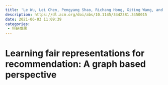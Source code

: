```yaml
---
title: 'Le Wu, Lei Chen, Pengyang Shao, Richang Hong, Xiting Wang, and Meng Wang. 2021. Learning Fair Representations for Recommendation: A Graph-based Perspective. In Proceedings of the Web Conference 2021 (WWW '21). Association for Computing Machinery, New York, NY, USA, 2198–2208.'
description: https://dl.acm.org/doi/abs/10.1145/3442381.3450015
date: 2021-06-03 11:09:39
categories:
 - 科研成果
---
```

# Learning fair representations for recommendation: A graph based perspective